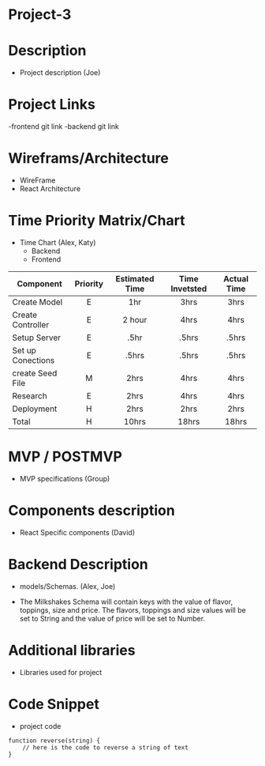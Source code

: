 # Project-3

# Description
- Project description (Joe)

# Project Links 
-frontend git link 
-backend git link

# Wireframs/Architecture
- WireFrame
- React Architecture

# Time Priority Matrix/Chart
- Time Chart (Alex, Katy)
  - Backend
  - Frontend
  
| Component | Priority | Estimated Time | Time Invetsted | Actual Time |
| --- | :---: |  :---: | :---: | :---: |
| Create Model | E | 1hr | 3hrs | 3hrs |
| Create Controller | E | 2 hour | 4hrs | 4hrs |
| Setup Server | E | .5hr| .5hrs | .5hrs |
| Set up Conections  | E | .5hrs| .5hrs | .5hrs |
| create Seed File  | M | 2hrs | 4hrs | 4hrs |
| Research  | E | 2hrs| 4hrs | 4hrs |
| Deployment  | H | 2hrs| 2hrs | 2hrs |
| Total | H | 10hrs | 18hrs | 18hrs |

# MVP / POSTMVP 
- MVP specifications (Group) 

# Components description
- React Specific components (David)

# Backend Description
- models/Schemas. (Alex, Joe)

- The Milkshakes Schema will contain keys with the value of flavor, toppings, size and price. The flavors, toppings and size values will be set to String and the value of price will be set to Number.

# Additional libraries
- Libraries used for project

# Code Snippet 
- project code 

```
function reverse(string) {
	// here is the code to reverse a string of text
}
```
